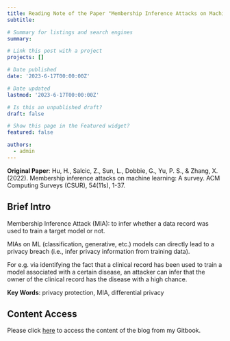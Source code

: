 ```yaml
---
title: Reading Note of the Paper "Membership Inference Attacks on Machine Learning - A Survey"
subtitle: 

# Summary for listings and search engines
summary: 

# Link this post with a project
projects: []

# Date published
date: '2023-6-17T00:00:00Z'

# Date updated
lastmod: '2023-6-17T00:00:00Z'

# Is this an unpublished draft?
draft: false

# Show this page in the Featured widget?
featured: false

authors:
  - admin
---
```



**Original Paper**: Hu, H., Salcic, Z., Sun, L., Dobbie, G., Yu, P. S., & Zhang, X. (2022). Membership inference attacks on machine learning: A survey. ACM Computing Surveys (CSUR), 54(11s), 1-37.


## Brief Intro

Membership Inference Attack (MIA): to infer whether a data record was used to train a target model or not.

MIAs on ML (classification, generative, etc.) models can directly lead to a privacy breach (i.e., infer privacy information from training data).

For e.g. via identifying the fact that a clinical record has been used to train a model associated with a certain disease, an attacker can infer that the owner of the clinical record has the disease with a high chance.

**Key Words**: privacy protection, MIA, differential privacy


## Content Access

Please click [here](https://yanyun-wangs-gitbook.gitbook.io/yanyun-wangs-gitbook/reading-notes-for-papers/reading-note-membership-inference-attacks-on-machine-learning-a-survey) to access the content of the blog from my Gitbook.

